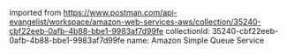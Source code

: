 imported from https://www.postman.com/api-evangelist/workspace/amazon-web-services-aws/collection/35240-cbf22eeb-0afb-4b88-bbe1-9983af7d99fe
collectionId: 35240-cbf22eeb-0afb-4b88-bbe1-9983af7d99fe
name: Amazon Simple Queue Service